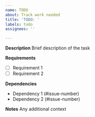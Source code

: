 ```yaml
---
name: TODO
about: Track work needed
title: 'TODO: '
labels: todo
assignees: ''

---
```


**Description**
Brief description of the task

**Requirements**
- [ ] Requirement 1
- [ ] Requirement 2

**Dependencies**
- Dependency 1 (#issue-number)
- Dependency 2 (#issue-number)

**Notes**
Any additional context
